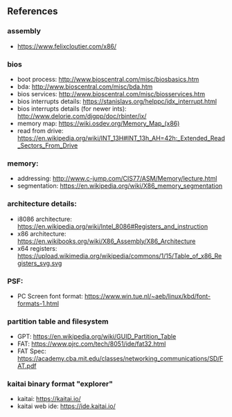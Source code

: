 ## References
### assembly
- https://www.felixcloutier.com/x86/

### bios
- boot process: http://www.bioscentral.com/misc/biosbasics.htm
- bda: http://www.bioscentral.com/misc/bda.htm
- bios services: http://www.bioscentral.com/misc/biosservices.htm
- bios interrupts details: https://stanislavs.org/helppc/idx_interrupt.html
- bios interrupts details (for newer ints): http://www.delorie.com/djgpp/doc/rbinter/ix/
- memory map: https://wiki.osdev.org/Memory_Map_(x86)
- read from drive: https://en.wikipedia.org/wiki/INT_13H#INT_13h_AH=42h:_Extended_Read_Sectors_From_Drive

### memory:
- addressing: http://www.c-jump.com/CIS77/ASM/Memory/lecture.html
- segmentation: https://en.wikipedia.org/wiki/X86_memory_segmentation

### architecture details:
- i8086 architecture: https://en.wikipedia.org/wiki/Intel_8086#Registers_and_instruction
- x86 architecture: https://en.wikibooks.org/wiki/X86_Assembly/X86_Architecture
- x64 registers: https://upload.wikimedia.org/wikipedia/commons/1/15/Table_of_x86_Registers_svg.svg

### PSF:
- PC Screen font format: https://www.win.tue.nl/~aeb/linux/kbd/font-formats-1.html

### partition table and filesystem
- GPT: https://en.wikipedia.org/wiki/GUID_Partition_Table
- FAT: https://www.pjrc.com/tech/8051/ide/fat32.html
- FAT Spec: https://academy.cba.mit.edu/classes/networking_communications/SD/FAT.pdf

### kaitai binary format "explorer"
- kaitai: https://kaitai.io/
- kaitai web ide: https://ide.kaitai.io/
